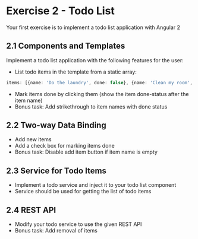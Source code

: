 # Exercise 2 - Todo List

Your first exercise is to implement a todo list application with Angular 2

## 2.1 Components and Templates

Implement a todo list application with the following features for the user:
- List todo items in the template from a static array:

```typescript
items: [{name: 'Do the laundry', done: false}, {name: 'Clean my room', done: false}];
```

- Mark items done by clicking them (show the item done-status after the item name)
- Bonus task: Add strikethrough to item names with done status

## 2.2 Two-way Data Binding

- Add new items
- Add a check box for marking items done
- Bonus task: Disable add item button if item name is empty

## 2.3 Service for Todo Items

- Implement a todo service and inject it to your todo list component
- Service should be used for getting the list of todo items

## 2.4 REST API

- Modify your todo service to use the given REST API
- Bonus task: Add removal of items
